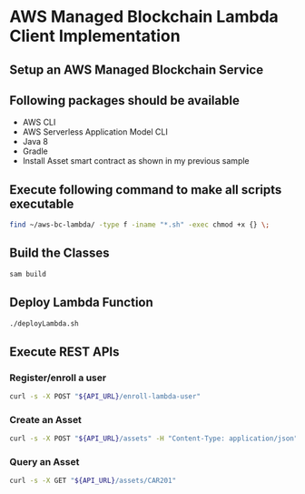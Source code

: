 
# AWS Managed Blockchain Lambda Client Implementation

## Setup an AWS Managed Blockchain Service

## Following packages should be available
* AWS CLI
* AWS Serverless Application Model CLI
* Java 8
* Gradle
* Install Asset smart contract as shown in my previous sample

## Execute following command to make all scripts executable

```bash
find ~/aws-bc-lambda/ -type f -iname "*.sh" -exec chmod +x {} \;
```

## Build the Classes

```bash
sam build
```

## Deploy Lambda Function

```bash
./deployLambda.sh
```

## Execute REST APIs

### Register/enroll a user
```bash
curl -s -X POST "${API_URL}/enroll-lambda-user"
```

### Create an Asset

```bash
curl -s -X POST "${API_URL}/assets" -H "Content-Type: application/json" -d '{"assetOwnerName":"Susmit","email":"susmit@bcasset.com","assetName": "CAR 501","assetId": "501","assetType": "car", "registeredDate":"2018-10-22T11:52:20.182Z","docType":"asset"}'
```

### Query an Asset

```bash
curl -s -X GET "${API_URL}/assets/CAR201"
```
